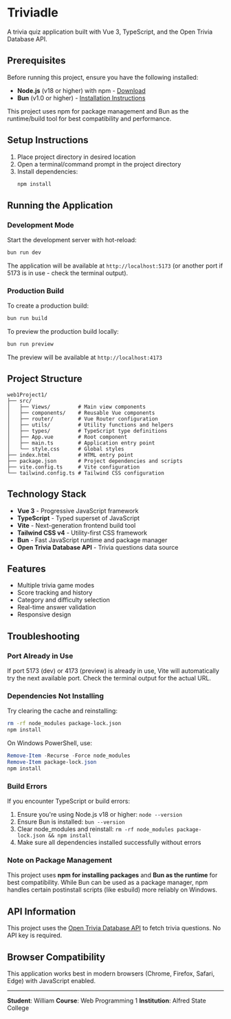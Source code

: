 # Triviadle

A trivia quiz application built with Vue 3, TypeScript, and the Open Trivia Database API.

## Prerequisites

Before running this project, ensure you have the following installed:

- **Node.js** (v18 or higher) with npm - [Download](https://nodejs.org/)
- **Bun** (v1.0 or higher) - [Installation Instructions](https://bun.sh/docs/installation)

This project uses npm for package management and Bun as the runtime/build tool for best compatibility and performance.

## Setup Instructions

1. Place project directory in desired location
2. Open a terminal/command prompt in the project directory
3. Install dependencies:
   ```bash
   npm install
   ```

## Running the Application

### Development Mode

Start the development server with hot-reload:

```bash
bun run dev
```

The application will be available at `http://localhost:5173` (or another port if 5173 is in use - check the terminal output).

### Production Build

To create a production build:

```bash
bun run build
```

To preview the production build locally:

```bash
bun run preview
```

The preview will be available at `http://localhost:4173`

## Project Structure

```
web1Project1/
├── src/
│   ├── Views/         # Main view components
│   ├── components/    # Reusable Vue components
│   ├── router/        # Vue Router configuration
│   ├── utils/         # Utility functions and helpers
│   ├── types/         # TypeScript type definitions
│   ├── App.vue        # Root component
│   ├── main.ts        # Application entry point
│   └── style.css      # Global styles
├── index.html         # HTML entry point
├── package.json       # Project dependencies and scripts
├── vite.config.ts     # Vite configuration
└── tailwind.config.ts # Tailwind CSS configuration
```

## Technology Stack

- **Vue 3** - Progressive JavaScript framework
- **TypeScript** - Typed superset of JavaScript
- **Vite** - Next-generation frontend build tool
- **Tailwind CSS v4** - Utility-first CSS framework
- **Bun** - Fast JavaScript runtime and package manager
- **Open Trivia Database API** - Trivia questions data source

## Features

- Multiple trivia game modes
- Score tracking and history
- Category and difficulty selection
- Real-time answer validation
- Responsive design

## Troubleshooting

### Port Already in Use
If port 5173 (dev) or 4173 (preview) is already in use, Vite will automatically try the next available port. Check the terminal output for the actual URL.

### Dependencies Not Installing
Try clearing the cache and reinstalling:
```bash
rm -rf node_modules package-lock.json
npm install
```

On Windows PowerShell, use:
```powershell
Remove-Item -Recurse -Force node_modules
Remove-Item package-lock.json
npm install
```

### Build Errors
If you encounter TypeScript or build errors:
1. Ensure you're using Node.js v18 or higher: `node --version`
2. Ensure Bun is installed: `bun --version`
3. Clear node_modules and reinstall: `rm -rf node_modules package-lock.json && npm install`
4. Make sure all dependencies installed successfully without errors

### Note on Package Management
This project uses **npm for installing packages** and **Bun as the runtime** for best compatibility. While Bun can be used as a package manager, npm handles certain postinstall scripts (like esbuild) more reliably on Windows.

## API Information

This project uses the [Open Trivia Database API](https://opentdb.com/) to fetch trivia questions. No API key is required.

## Browser Compatibility

This application works best in modern browsers (Chrome, Firefox, Safari, Edge) with JavaScript enabled.

---

**Student**: William
**Course**: Web Programming 1
**Institution**: Alfred State College
